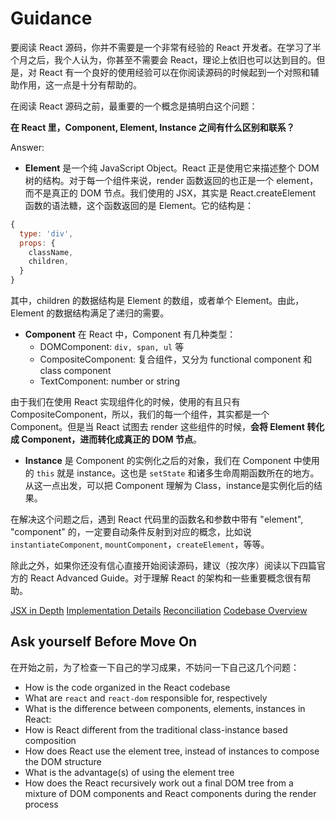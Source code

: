 # Guidance

要阅读 React 源码，你并不需要是一个非常有经验的 React 开发者。在学习了半个月之后，我个人认为，你甚至不需要会 React，理论上依旧也可以达到目的。但是，对 React 有一个良好的使用经验可以在你阅读源码的时候起到一个对照和辅助作用，这一点是十分有帮助的。

在阅读 React 源码之前，最重要的一个概念是搞明白这个问题：

**在 React 里，Component, Element, Instance 之间有什么区别和联系？**

Answer:

- **Element** 是一个纯 JavaScript Object。React 正是使用它来描述整个 DOM 树的结构。对于每一个组件来说，render 函数返回的也正是一个 element，而不是真正的 DOM 节点。我们使用的 JSX，其实是 React.createElement 函数的语法糖，这个函数返回的是 Element。它的结构是：

```js
{
  type: 'div',
  props: {
    className,
    children,
  }
}
```

其中，children 的数据结构是 Element 的数组，或者单个 Element。由此，Element 的数据结构满足了递归的需要。

- **Component** 在 React 中，Component 有几种类型：
  - DOMComponent: `div, span, ul` 等
  - CompositeComponent: 复合组件，又分为 functional component 和 class component
  - TextComponent: number or string

由于我们在使用 React 实现组件化的时候，使用的有且只有 CompositeComponent，所以，我们的每一个组件，其实都是一个 Component。但是当 React 试图去 render 这些组件的时候，**会将 Element 转化成 Component，进而转化成真正的 DOM 节点**。

- **Instance** 是 Component 的实例化之后的对象，我们在 Component 中使用的 `this` 就是 instance。这也是 `setState` 和诸多生命周期函数所在的地方。从这一点出发，可以把 Component 理解为 Class，instance是实例化后的结果。

在解决这个问题之后，遇到 React 代码里的函数名和参数中带有 "element", "component" 的，一定要自动条件反射到对应的概念，比如说 `instantiateComponent`, `mountComponent`，`createElement`，等等。

除此之外，如果你还没有信心直接开始阅读源码，建议（按次序）阅读以下四篇官方的 React Advanced Guide。对于理解 React 的架构和一些重要概念很有帮助。

[JSX in Depth](https://reactjs.org/docs/jsx-in-depth.html)
[Implementation Details](https://reactjs.org/docs/implementation-notes.html)
[Reconciliation](https://reactjs.org/docs/reconciliation.html)
[Codebase Overview](https://reactjs.org/docs/codebase-overview.html)

## Ask yourself Before Move On

在开始之前，为了检查一下自己的学习成果，不妨问一下自己这几个问题：

- How is the code organized in the React codebase
- What are `react` and `react-dom` responsible for, respectively
- What is the difference between components, elements, instances in React:
- How is React different from the traditional class-instance based composition
- How does React use the element tree, instead of instances to compose the DOM structure
- What is the advantage(s) of using the element tree
- How does the React recursively work out a final DOM tree from a mixture of DOM components and React components during the render process